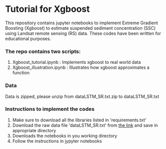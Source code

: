 # Tutorial for Xgboost
This repository contains jupyter notebooks to implement Extreme Gradient Boosting (Xgboost) to estimate suspended sediment concentration (SSC) using Landsat remote sensing (RS) data. These codes have been written for educational purposes.

### The repo contains two scripts:
1. Xgboost_tutorial.ipynb : Implements xgboost to real world data
2. Xgboost_illustration.ipynb : Illustrates how xgboost approximates a function

### Data 
Data is zipped, please unzip from dataLSTM_SR.txt.zip to dataLSTM_SR.txt

### Instructions to implement the codes
1. Make sure to download all the libraries listed in 'requirements.txt' 
2. Download the raw data file 'dataLSTM_SR.txt' from [the link](https://drive.google.com/drive/folders/1WgRJtQNJPUq1WAwzHZe1KlrEg_WyRKPb) and save in appropriate directory
3. Downloads the notebooks in you working directory
4. Follow the instructions in jypyter notebooks  


